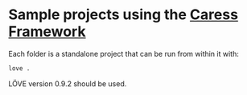 # Sample projects using the [Caress Framework][]

Each folder is a standalone project that can be run from within it with:

```bash
love .
```

LÖVE version 0.9.2 should be used.

[Caress Framework]: https://github.com/codedustgames/caress-framework
